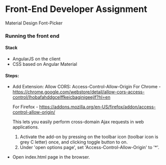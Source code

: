 # Front-End Developer Assignment

Material Design Font-Picker

### Running the front end

#### Stack
* AngularJS on the client
* CSS based on Angular Material

#### Steps:
* Add Extension: Allow CORS: Access-Control-Allow-Origin
    For Chrome - https://chrome.google.com/webstore/detail/allow-cors-access-control/lhobafahddgcelffkeicbaginigeejlf?hl=en

    For Firefox - https://addons.mozilla.org/en-US/firefox/addon/access-control-allow-origin/

    This lets you easily perform cross-domain Ajax requests in web applications.
    1. Activate the add-on by pressing on the toolbar icon (toolbar icon is grey C letter) once, and clicking toggle button to on.
    2. Under 'open options page', set 'Access-Control-Allow-Origin' to '*'.

* Open index.html page in the browser.
